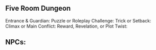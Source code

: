 ## Five Room Dungeon
Entrance & Guardian: 
Puzzle or Roleplay Challenge: 
Trick or Setback: 
Climax or Main Conflict: 
Reward, Revelation, or Plot Twist: 

## NPCs:
